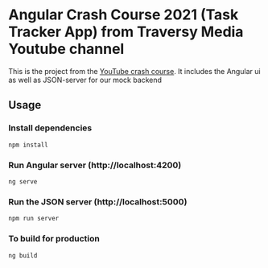 # Angular Crash Course 2021 (Task Tracker App) from Traversy Media Youtube channel

This is the project from the [YouTube crash course](https://youtu.be/3dHNOWTI7H8 "Angular Crash Course 2021"). It includes the Angular ui as well as JSON-server for our mock backend

## Usage

### Install dependencies

```
npm install
```

### Run Angular server (http://localhost:4200)

```
ng serve
```

### Run the JSON server (http://localhost:5000)

```
npm run server
```

### To build for production

```
ng build
```
